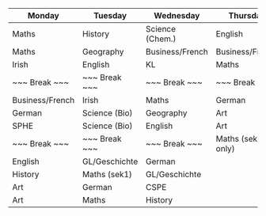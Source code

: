 | Monday          | Tuesday | Wednesday | Thursday | Friday            |
|-----------------|---------|-----------|----------|-------------------|
| Maths           | History | Science (Chem.)      | English           |
| Maths           | Geography | Business/French    | Business/French   |
| Irish           | English | KL                   | Maths             |
| ~~~  Break  ~~~ | ~~~ Break ~~~ | ~~~ Break ~~~  | ~~~ Break ~~~     |
| Business/French | Irish | Maths                  | German            |
| German          | Science (Bio) | Geography      | Art               |
| SPHE            | Science (Bio) | English        | Art               |
| ~~~  Break  ~~~ | ~~~ Break ~~~ | ~~~ Break ~~~  | Maths (sek1 only) |
| English | GL/Geschichte | German                 |                   |
| History | Maths (sek1) | GL/Geschichte           |                   |
| Art | German | CSPE                              |                   |
| Art | Maths | History                            |                   |
